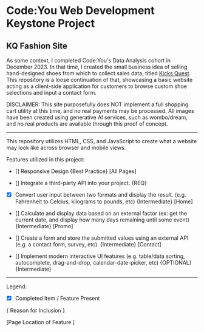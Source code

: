 # Code:You Web Development Keystone Project

## KQ Fashion Site

As some context, I completed Code:You's Data Analysis cohort in December 2023. In that time, I created the small business idea of selling hand-designed shoes from which to collect sales data, titled [Kicks Quest](https://github.com/JodieMullins/KicksQuest). 
This repository is a loose continuation of that, showcasing a basic website acting as a client-side application for customers to browse custom shoe selections and input a contact form. 

DISCLAIMER: This site purposefully does NOT implement a full shopping cart utility at this time, and no real payments may be processed. All images have been created using generative AI services, such as wombo/dream, and no real products are available through this proof of concept.

------------------------------------------------------------------------------------

This repository utilizes HTML, CSS, and JavaScript to create what a website may look like across browser and mobile views. 

Features utilized in this project: 

- [] Responsive Design {Best Practice} [All Pages]

- [] Integrate a third-party API into your project. {REQ}

- [x] Convert user input between two formats and display the result. (e.g. Fahrenheit to Celcius, kilograms to pounds, etc) {Intermediate} [Home]

- [] Calculate and display data based on an external factor (ex: get the current date, and display how many days remaining until some event) {Intermediate} [Promo]

- [] Create a form and store the submitted values using an external API (e.g. a contact form, survey, etc). {Intermediate} [Contact]

- [] Implement modern interactive UI features (e.g. table/data sorting, autocomplete, drag-and-drop, calendar-date-picker, etc) {OPTIONAL} {Intermediate} 

-----------------------

Legend: 

- [x] Completed Item / Feature Present

{ Reason for Inclusion }

[Page Location of Feature ]
